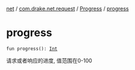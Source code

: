[net](../../index.md) / [com.drake.net.request](../index.md) / [Progress](index.md) / [progress](./progress.md)

# progress

`fun progress(): `[`Int`](https://kotlinlang.org/api/latest/jvm/stdlib/kotlin/-int/index.html)

请求或者响应的进度, 值范围在0-100

